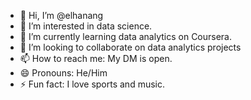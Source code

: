 - 👋 Hi, I’m @elhanang
- 👀 I’m interested in data science.
- 🌱 I’m currently learning data analytics on Coursera.
- 💞️ I’m looking to collaborate on data analytics projects
- 📫 How to reach me: My DM is open.
- 😄 Pronouns: He/Him
- ⚡ Fun fact: I love sports and music. 

<!---
elhanang/elhanang is a ✨ special ✨ repository because its `README.md` (this file) appears on your GitHub profile.
You can click the Preview link to take a look at your changes.
--->

